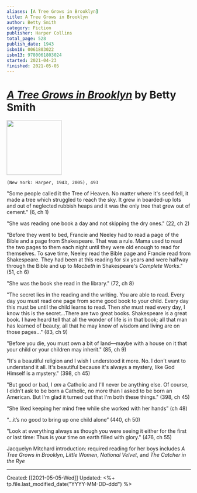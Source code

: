 ```yaml
---
aliases: [A Tree Grows in Brooklyn]
title: A Tree Grows in Brooklyn
author: Betty Smith
category: Fiction
publisher: Harper Collins
total_page: 528
publish_date: 1943
isbn10: 0061803022
isbn13: 9780061803024
started: 2021-04-23
finished: 2021-05-05
---
```

# [*A Tree Grows in Brooklyn*](https://www.amazon.com/Brooklyn-Harper-Perennial-Modern-Classics/dp/0061120073/ref=sr_1_2?dchild=1&keywords=tree+grows+in+brooklyn&qid=1620213570&sr=8-2) by Betty Smith

<img src="http://books.google.com/books/content?id=jalsLkb1GTUC&printsec=frontcover&img=1&zoom=1&edge=curl&source=gbs_api" width=150>

`(New York: Harper, 1943, 2005), 493`


"Some people called it the Tree of Heaven. No matter where it's seed fell, it made a tree which struggled to reach the sky. It grew in boarded-up lots and out of neglected rubbish heaps and it was the only tree that grew out of cement." (6, ch 1)

"She was reading one book a day and not skipping the dry ones." (22, ch 2)

"Before they went to bed, Francie and Neeley had to read a page of the Bible and a page from Shakespeare. That was a rule. Mama used to read the two pages to them each night until they were old enough to read for themselves. To save time, Neeley read the Bible page and Francie read from Shakespeare. They had been at this reading for six years and were halfway through the Bible and up to *Macbeth* in Shakespeare's *Complete Works*." (51, ch 6)

"She was the book she read in the library." (72, ch 8)

"The secret lies in the reading and the writing. You are able to read. Every day you must read one page from some good book to your child. Every day this must be until the child learns to read. Then *she* must read every day, I know this is the secret...There are two great books. Shakespeare is a great book. I have heard tell that all the wonder of life is in that book; all that man has learned of beauty, all that he may know of wisdom and living are on those pages..." (83, ch 9)

"Before you die, you must own a bit of land—maybe with a house on it that your child or your children may inherit." (85, ch 9)

"It's a beautiful religion and I wish I understood it more. No. I don't want to understand it all. It's beautiful because it's always a mystery, like God Himself is a mystery." (398, ch 45)

"But good or bad, I *am* a Catholic and I'll never be anything else. Of course, I didn't ask to be born a Catholic, no more than I asked to be born an American. But I'm glad it turned out that I'm both these things." (398, ch 45)

“She liked keeping her mind free while she worked with her hands” (ch 48)

“...it’s no good to bring up one child alone” (440, ch 50)

"Look at everything always as though you were seeing it either for the first or last time: Thus is your time on earth filled with glory." (476, ch 55)

Jacquelyn Mitchard introduction: required reading for her boys includes *A Tree Grows in Brooklyn*, *Little Women*, *National Velvet*, and *The Catcher in the Rye* 

---
Created: [[2021-05-05-Wed]]
Updated: <%+ tp.file.last_modified_date("YYYY-MM-DD-ddd") %>
